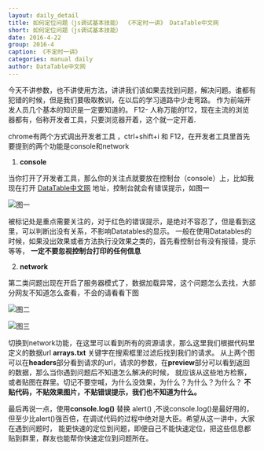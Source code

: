 ```yaml
---
layout: daily_detail
title: 如何定位问题（js调试基本技能） 《不定时一讲》 DataTable中文网
short: 如何定位问题（js调试基本技能）
date: 2016-4-22
group: 2016-4
caption: 《不定时一讲》
categories: manual daily
author: DataTable中文网
---
```

今天不讲参数，也不讲使用方法，讲讲我们该如果去找到问题，解决问题。谁都有犯错的时候，但是我们要吸取教训，在以后的学习道路中少走弯路。 作为前端开发人员几个基本的知识是一定要知道的。
F12- 人称万能的f12，现在主流的浏览器都有，俗称开发者工具，只要浏览器开着，这个就一定开着.

chrome有两个方式调出开发者工具 ，ctrl+shift+i 和 F12，在开发者工具里首先要提到的两个功能是console和network

1. **console**

当你打开了开发者工具，那么你的关注点就要放在控制台（console）上，比如我现在打开
[DataTable中文网](http://datatables.club/) 地址，控制台就会有错误提示，如图一

![图一]({{site.baseurl}}/images/daily/2016-04-22/1.png "图一")

被标记处是重点需要关注的，对于红色的错误提示，是绝对不容忍了，但是看到这里，可以判断出没有关系，不影响Datatables的显示。
一般在使用Datatables的时候，如果没出效果或者方法执行没效果之类的，首先看控制台有没有报错，提示等等，
**一定不要忽视控制台打印的任何信息**

2. **network**

第二类问题出现在开启了服务器模式了，数据加载异常，这个问题怎么去找，大部分网友不知道怎么查看，不会的请看看下图

![图二]({{site.baseurl}}/images/daily/2016-04-22/2.png "图二")

![图三]({{site.baseurl}}/images/daily/2016-04-22/3.png "图三")

切换到network功能，在这里可以看到所有的资源请求，那么这里我们根据代码里定义的数据url **arrays.txt** 关键字在搜索框里过滤后找到我们的请求。
从上两个图可以在**headers**部分看到请求的url，请求的参数，在**preview**部分可以看到返回的数据，那么当你遇到问题后不知道怎么解决的时候，
就应该从这些地方检察，或者贴图在群里。切记不要空喊，为什么没效果，为什么？为什么？为什么？
**不贴代码，不贴效果图片，不贴错误提示，我们也不知道为什么。**

最后再说一点，使用**console.log()** 替换 alert() ,不说console.log()是最好用的，
但至少比alert()强百倍，在调试代码的过程中绝对是大臣。希望从这一讲中，大家在遇到问题时，
能更快速的定位到问题，即便自己不能快速定位，把这些信息都贴到群里，群友也能帮你快速定位到问题所在。
